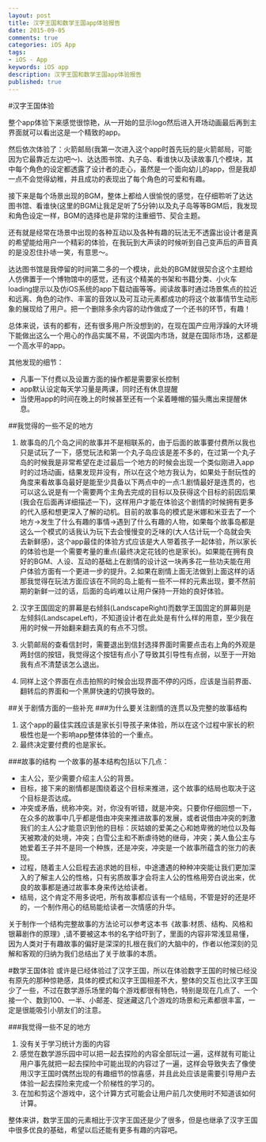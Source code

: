 ```yaml
---
layout: post
title: 汉字王国和数学王国app体验报告
date: 2015-09-05
comments: true
categories: iOS App
tags: 
- iOS - App
keywords: iOS app
description: 汉字王国和数学王国app体验报告
published: true
---
```


#汉字王国体验


整个app体验下来感觉很惊艳，从一开始的显示logo然后进入开场动画最后再到主界面就可以看出这是一个精致的app。

然后依次体验了：火箭邮局(我第一次进入这个app时首先玩的是火箭邮局，可能因为它最靠近左边吧～)、达达图书馆、丸子岛、看谁快以及读故事几个模块，其中每个角色的设定都透露了设计者的走心，虽然是一个面向幼儿的app，但是我却一点不会觉得幼稚，并且成功的表现出了每个角色的可爱和有趣。

接下来是每个场景出现的BGM，整体上都给人很愉悦的感觉，在仔细聆听了达达图书馆、看谁快(这里的BGM让我足足听了5分钟)以及丸子岛等等BGM后，我发现和角色设定一样，BGM的选择也是非常的注重细节、契合主题。

还有就是经常在场景中出现的各种互动以及各种有趣的玩法无不透露出设计者是真的希望能给用户一个精彩的体验，在我玩到大声读的时候听到自己变声后的声音真的是没忍住扑哧一笑，有意思～。

达达图书馆是我停留的时间第二多的一个模块，此处的BGM就很契合这个主题给人仿佛置于一个博物馆中的感觉，还有这个精美的书架和书籍分类、小火车loading提示以及仿iOS系统的app下载动画等等。阅读故事时通过场景焦点的拉近和远离、角色的动作、丰富的音效以及可互动元素都成功的将这个故事情节生动形象的展现给了用户。把一个删除多余内容的动作做成了一个还书的环节，有趣！

总体来说，该有的都有，还有很多用户所没想到的，在现在国产应用浮躁的大环境下能做出这么一个用心的作品实属不易，不说国内市场，就是在国际市场，这都是一个高水平的app。

其他发现的细节：

*  凡事一下付费以及设置方面的操作都是需要家长控制
*  app默认设定每天学习量是两课，同时还有休息提醒
*  当使用app的时间在晚上的时候甚至还有一个呆着睡帽的猫头鹰出来提醒休息。

##我觉得的一些不足的地方
1.	故事岛的几个岛之间的故事并不是相联系的，由于后面的故事要付费所以我也只是试玩了一下，感觉玩法和第一个丸子岛应该是差不多的，在过第一个丸子岛的时候我是非常希望在走过最后一个地方的时候会出现一个类似刚进入app时的过场动画，结果发现并没有，所以在这个地方我认为，如果处于耐玩性的角度来看故事岛最好是能至少具备以下两点中的一点:1.剧情最好是连贯的，也可以这么说是有一个需要两个主角去完成的目标以及获得这个目标的前因后果(我会在后面再详细描述一下)，这样用户才能在体验这个剧情的时候拥有更多的代入感和想更深入了解的动机。目前的故事岛的模式是米娜和米亚去了一个地方->发生了什么有趣的事情->遇到了什么有趣的人物，如果每个故事岛都是这么一个模式的话我认为玩下去会慢慢变的乏味的(大人估计玩一个岛就会失去新鲜感)，这个app最佳的体验方式应该是大人带着孩子一起体验，所以家长的体验也是一个需要考量的重点(最终决定花钱的也是家长)。如果能在拥有良好的BGM、人设、互动的基础上在剧情的设计这一块再多花一些功夫能在用户体验方面有一个更进一步的提升。2.如果在剧情上面无法做到上面这样的话那我觉得在玩法方面应该在不同的岛上能有一些不一样的元素出现，要不然前期的新鲜一过的话，后面的岛屿难以让用户保持一开始的良好体验。

2.	汉字王国固定的屏幕是右倾斜(LandscapeRight)而数学王国固定的屏幕则是左倾斜(LandscapeLeft)，不知道设计者在此处是有什么样的用意，至少我在用的时候一开始翻来翻去真的有点不习惯。

3.	火箭邮局的查看信封时，需要退出到信封选择界面时需要点击右上角的外观是两封信的按钮，我觉得这个按钮有点小了导致其引导性有点弱，以至于一开始我有点不清楚该怎么退出。

4.	同样上这个界面在点击拍照的时候会出现界面不停的闪烁，应该是当前界面、翻转后的界面和一个黑屏快速的切换导致的。


##关于剧情方面的一些补充
###为什么要关注剧情的连贯以及完整的故事结构

1.	这个app的最佳实践应该是家长引导孩子来体验，所以在这个过程中家长的积极性也是一个影响app整体体验的一个重点。
2.	最终决定要付费的也是家长。

###故事的结构
一个故事的基本结构包括以下几点：

*  主人公，至少需要介绍主人公的背景。
*  目标，接下来的剧情都是围绕着这个目标来推进，这个故事的结局也取决于这个目标是否达成。
*  冲突或矛盾，统称冲突。对，你没有听错，就是冲突。只要你仔细回想一下，在众多的故事中几乎都是借由冲突来推进故事的发展，或者说借由冲突的刺激我们的主人公才能意识到他的目标：灰姑娘的爱美之心和她卑微的地位以及每天被欺凌的处境，冲突；白雪公主和不断虐待她的继母，冲突；美人鱼公主与她爱着王子并不是同一个种族，还是冲突，冲突是一个故事所蕴含的张力的表现。
*  过程，随着主人公启程去追求她的目标，中途遭遇的种种冲突能让我们更加深入的了解主人公的性格，只有劣质故事才会将主人公的性格用旁白说出来，优良的故事都是通过故事本身来传达给读者。
*  结局，这个肯定不用多说吧，所有故事都应该有一个结局，不管是好的还是坏的，一个制作用心的结局能给读者一次情感的升华。

关于制作一个结构完整故事的方法论可以参考这本书《故事:材质、结构、风格和银幕剧作的原理》,请不要被这本书的名字给吓到了，里面的内容非常浅显易懂，因为人类对于有趣故事的偏好是深深的扎根在我们的大脑中的，作者以他深刻的见解和客观的归纳为我们总结出了关于故事的本质。


#数学王国体验
或许是已经体验过了汉字王国，所以在体验数字王国的时候已经没有原先的那种惊艳感，具体的模式和汉字王国相差不大，整体的交互也比汉字王国少了一些，不过在数学游乐场里的每个游戏都很有特色，特别是现在几点了、一个接一个、数到100、一半、小邮差、捉迷藏这几个游戏的场景和元素都很丰富，一定是很能吸引小朋友们的注意。

###我觉得一些不足的地方
1.	没有关于学习统计方面的内容
2.	感觉在数学游乐园中可以把一起去探险的内容全部玩过一遍，这样就有可能让用户事先就把一起去探险中可能出现的内容过了一遍，这样会导致失去了像使用汉字王国时偶然出现的有趣细节的惊喜感，并且此处应该是需要引导用户去体验一起去探险来完成一个阶梯性的学习的。
3.	在加和剪这个游戏中，这个计算方式可能会让用户前几次使用时不知道该如何计算。

整体来讲，数学王国的元素相比于汉字王国还是少了很多，但是也继承了汉字王国中很多优良的基础，希望以后还能有更多有趣的内容吧。